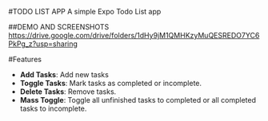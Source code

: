 #TODO LIST APP
 A simple Expo Todo List app

##DEMO AND SCREENSHOTS
  https://drive.google.com/drive/folders/1dHy9jM1QMHKzyMuQESREDO7YC6PkPg_z?usp=sharing

#Features
- **Add Tasks**: Add new tasks 
- **Toggle Tasks**: Mark tasks as completed or incomplete.
- **Delete Tasks**: Remove tasks.
- **Mass Toggle**: Toggle all unfinished tasks to completed or all completed tasks to incomplete.

